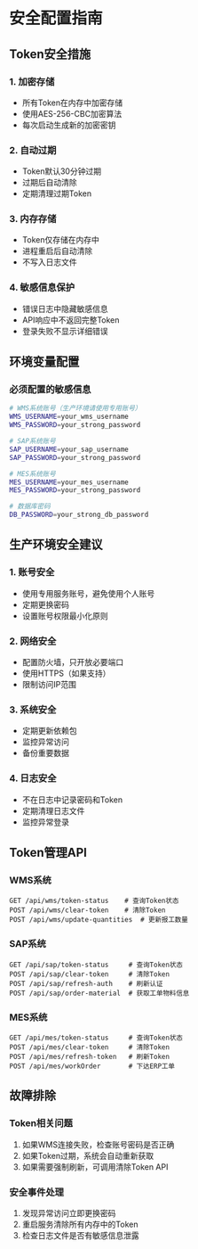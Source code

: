 # 安全配置指南

## Token安全措施

### 1. 加密存储
- 所有Token在内存中加密存储
- 使用AES-256-CBC加密算法
- 每次启动生成新的加密密钥

### 2. 自动过期
- Token默认30分钟过期
- 过期后自动清除
- 定期清理过期Token

### 3. 内存存储
- Token仅存储在内存中
- 进程重启后自动清除
- 不写入日志文件

### 4. 敏感信息保护
- 错误日志中隐藏敏感信息
- API响应中不返回完整Token
- 登录失败不显示详细错误

## 环境变量配置

### 必须配置的敏感信息
```bash
# WMS系统账号（生产环境请使用专用账号）
WMS_USERNAME=your_wms_username
WMS_PASSWORD=your_strong_password

# SAP系统账号
SAP_USERNAME=your_sap_username  
SAP_PASSWORD=your_strong_password

# MES系统账号
MES_USERNAME=your_mes_username
MES_PASSWORD=your_strong_password

# 数据库密码
DB_PASSWORD=your_strong_db_password
```

## 生产环境安全建议

### 1. 账号安全
- 使用专用服务账号，避免使用个人账号
- 定期更换密码
- 设置账号权限最小化原则

### 2. 网络安全
- 配置防火墙，只开放必要端口
- 使用HTTPS（如果支持）
- 限制访问IP范围

### 3. 系统安全
- 定期更新依赖包
- 监控异常访问
- 备份重要数据

### 4. 日志安全
- 不在日志中记录密码和Token
- 定期清理日志文件
- 监控异常登录

## Token管理API

### WMS系统
```
GET /api/wms/token-status    # 查询Token状态
POST /api/wms/clear-token    # 清除Token
POST /api/wms/update-quantities  # 更新报工数量
```

### SAP系统
```
GET /api/sap/token-status     # 查询Token状态
POST /api/sap/clear-token     # 清除Token
POST /api/sap/refresh-auth    # 刷新认证
POST /api/sap/order-material  # 获取工单物料信息
```

### MES系统
```
GET /api/mes/token-status     # 查询Token状态
POST /api/mes/clear-token     # 清除Token
POST /api/mes/refresh-token   # 刷新Token
POST /api/mes/workOrder       # 下达ERP工单
```

## 故障排除

### Token相关问题
1. 如果WMS连接失败，检查账号密码是否正确
2. 如果Token过期，系统会自动重新获取
3. 如果需要强制刷新，可调用清除Token API

### 安全事件处理
1. 发现异常访问立即更换密码
2. 重启服务清除所有内存中的Token
3. 检查日志文件是否有敏感信息泄露